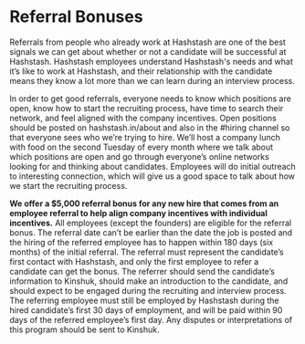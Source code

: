 # Referral Bonuses

Referrals from people who already work at Hashstash are one of the best signals we can get about whether or not a candidate will be successful at Hashstash. Hashstash employees understand Hashstash's needs and what it’s like to work at Hashstash, and their relationship with the candidate means they know a lot more than we can learn during an interview process.

In order to get good referrals, everyone needs to know which positions are open, know how to start the recruiting process, have time to search their network, and feel aligned with the company incentives. Open positions should be posted on hashstash.in/about and also in the \#hiring channel so that everyone sees who we’re trying to hire. We’ll host a company lunch with food on the second Tuesday of every month where we talk about which positions are open and go through everyone’s online networks looking for and thinking about candidates. Employees will do initial outreach to interesting connection, which will give us a good space to talk about how we start the recruiting process.

**We offer a $5,000 referral bonus for any new hire that comes from an employee referral to help align company incentives with individual incentives.** All employees \(except the founders\) are eligible for the referral bonus. The referral date can’t be earlier than the date the job is posted and the hiring of the referred employee has to happen within 180 days \(six months\) of the initial referral. The referral must represent the candidate’s first contact with Hashstash, and only the first employee to refer a candidate can get the bonus. The referrer should send the candidate’s information to Kinshuk, should make an introduction to the candidate, and should expect to be engaged during the recruiting and interview process. The referring employee must still be employed by Hashstash during the hired candidate’s first 30 days of employment, and will be paid within 90 days of the referred employee’s first day. Any disputes or interpretations of this program should be sent to Kinshuk.

